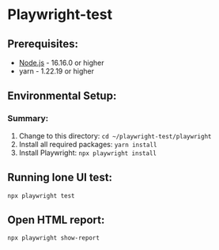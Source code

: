 # Playwright-test

## Prerequisites:

- [Node.js](https://nodejs.org/en/download) - 16.16.0 or higher
- yarn - 1.22.19 or higher

## Environmental Setup:

### Summary:

1. Change to this directory: `cd ~/playwright-test/playwright`
2. Install all required packages: `yarn install`
3. Install Playwright: `npx playwright install`


## Running lone UI test:

    npx playwright test

## Open HTML report:

    npx playwright show-report
